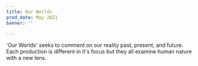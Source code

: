 ```yaml
---
title: Our Worlds
prod_date: May 2021
banner: ''

---
```

'Our Worlds' seeks to comment on our reality past, present, and future. Each production is different in it's focus but they all examine human nature with a new lens.